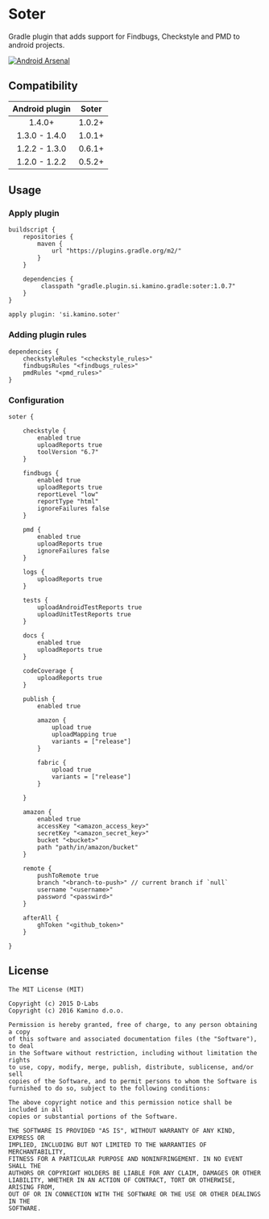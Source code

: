 # Soter

Gradle plugin that adds support for Findbugs, Checkstyle and PMD to android projects.

[![Android Arsenal](https://img.shields.io/badge/Android%20Arsenal-Soter-brightgreen.svg?style=flat)](http://android-arsenal.com/details/1/1842)

## Compatibility

| Android plugin | Soter  |
| :------------: | :----: |
| 1.4.0+         | 1.0.2+ |
| 1.3.0 - 1.4.0  | 1.0.1+ |
| 1.2.2 - 1.3.0  | 0.6.1+ |
| 1.2.0 - 1.2.2  | 0.5.2+ |

## Usage

### Apply plugin

    buildscript {
        repositories {
            maven {
                url "https://plugins.gradle.org/m2/"
            }
        }
    
        dependencies {
             classpath "gradle.plugin.si.kamino.gradle:soter:1.0.7"
        }
    }
    
    apply plugin: 'si.kamino.soter'
    
### Adding plugin rules

    dependencies {
        checkstyleRules "<checkstyle_rules>"
        findbugsRules "<findbugs_rules>"
        pmdRules "<pmd_rules>"
    }
    
### Configuration

    soter {
        
        checkstyle {
            enabled true
            uploadReports true
            toolVersion "6.7"
        }
    
        findbugs {
            enabled true
            uploadReports true
            reportLevel "low"
            reportType "html"
            ignoreFailures false
        }
        
        pmd {
            enabled true
            uploadReports true
            ignoreFailures false
        }
        
        logs {
            uploadReports true
        }
        
        tests {
            uploadAndroidTestReports true
            uploadUnitTestReports true
        }

        docs {
            enabled true
            uploadReports true
        }

        codeCoverage {
            uploadReports true
        }
        
        publish {
            enabled true
        
            amazon {
                upload true
                uploadMapping true
                variants = ["release"]
            }

            fabric {
                upload true
                variants = ["release"]
            }

        }

        amazon {
            enabled true
            accessKey "<amazon_access_key>"
            secretKey "<amazon_secret_key>"
            bucket "<bucket>"
            path "path/in/amazon/bucket"
        }
        
        remote {
            pushToRemote true
            branch "<branch-to-push>" // current branch if `null`
            username "<username>"
            password "<passwird>"
        }
        
        afterAll {
            ghToken "<github_token>"
        }
        
    }

## License 

    The MIT License (MIT)
    
    Copyright (c) 2015 D·Labs
    Copyright (c) 2016 Kamino d.o.o.
    
    Permission is hereby granted, free of charge, to any person obtaining a copy
    of this software and associated documentation files (the "Software"), to deal
    in the Software without restriction, including without limitation the rights
    to use, copy, modify, merge, publish, distribute, sublicense, and/or sell
    copies of the Software, and to permit persons to whom the Software is
    furnished to do so, subject to the following conditions:
    
    The above copyright notice and this permission notice shall be included in all
    copies or substantial portions of the Software.
    
    THE SOFTWARE IS PROVIDED "AS IS", WITHOUT WARRANTY OF ANY KIND, EXPRESS OR
    IMPLIED, INCLUDING BUT NOT LIMITED TO THE WARRANTIES OF MERCHANTABILITY,
    FITNESS FOR A PARTICULAR PURPOSE AND NONINFRINGEMENT. IN NO EVENT SHALL THE
    AUTHORS OR COPYRIGHT HOLDERS BE LIABLE FOR ANY CLAIM, DAMAGES OR OTHER
    LIABILITY, WHETHER IN AN ACTION OF CONTRACT, TORT OR OTHERWISE, ARISING FROM,
    OUT OF OR IN CONNECTION WITH THE SOFTWARE OR THE USE OR OTHER DEALINGS IN THE
    SOFTWARE.
